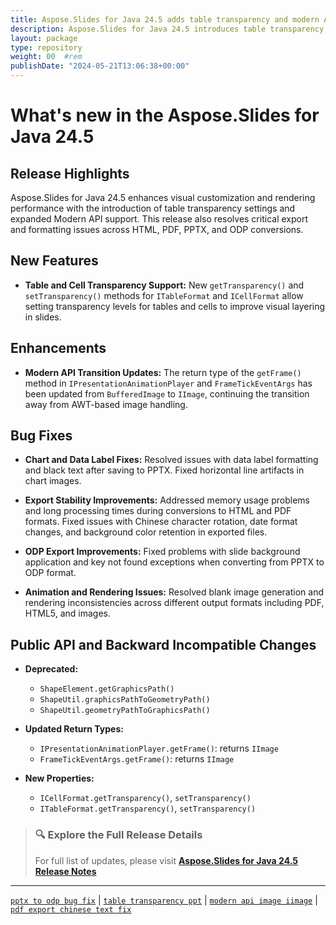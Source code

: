 ```yaml
---
title: Aspose.Slides for Java 24.5 adds table transparency and modern API
description: Aspose.Slides for Java 24.5 introduces table transparency, Modern API updates, and fixes PDF, ODP, and HTML export bugs for charts, data labels, and text.
layout: package
type: repository
weight: 00	#rem
publishDate: "2024-05-21T13:06:38+00:00"
---
```


# What's new in the Aspose.Slides for Java 24.5

## Release Highlights

Aspose.Slides for Java 24.5 enhances visual customization and rendering performance with the introduction of table transparency settings and expanded Modern API support. This release also resolves critical export and formatting issues across HTML, PDF, PPTX, and ODP conversions.

## New Features

- **Table and Cell Transparency Support:**
  New `getTransparency()` and `setTransparency()` methods for `ITableFormat` and `ICellFormat` allow setting transparency levels for tables and cells to improve visual layering in slides.

## Enhancements

- **Modern API Transition Updates:**
  The return type of the `getFrame()` method in `IPresentationAnimationPlayer` and `FrameTickEventArgs` has been updated from `BufferedImage` to `IImage`, continuing the transition away from AWT-based image handling.

## Bug Fixes

- **Chart and Data Label Fixes:**
  Resolved issues with data label formatting and black text after saving to PPTX. Fixed horizontal line artifacts in chart images.

- **Export Stability Improvements:**
  Addressed memory usage problems and long processing times during conversions to HTML and PDF formats. Fixed issues with Chinese character rotation, date format changes, and background color retention in exported files.

- **ODP Export Improvements:**
  Fixed problems with slide background application and key not found exceptions when converting from PPTX to ODP format.

- **Animation and Rendering Issues:**
  Resolved blank image generation and rendering inconsistencies across different output formats including PDF, HTML5, and images.

## Public API and Backward Incompatible Changes

- **Deprecated:**
  - `ShapeElement.getGraphicsPath()`
  - `ShapeUtil.graphicsPathToGeometryPath()`
  - `ShapeUtil.geometryPathToGraphicsPath()`

- **Updated Return Types:**
  - `IPresentationAnimationPlayer.getFrame()`: returns `IImage`
  - `FrameTickEventArgs.getFrame()`: returns `IImage`

- **New Properties:**
  - `ICellFormat.getTransparency()`, `setTransparency()`
  - `ITableFormat.getTransparency()`, `setTransparency()`

> ### 🔍 Explore the Full Release Details
>
> For full list of updates, please visit **[Aspose.Slides for Java 24.5 Release Notes](https://releases.aspose.com/slides/java/release-notes/2024/aspose-slides-for-java-24-5-release-notes/)**

---

[`pptx to odp bug fix`](https://search.aspose.com/q/pptx-to-odp-bug-fix.html) | [`table transparency ppt`](https://search.aspose.com/q/table-transparency-ppt.html) | [`modern api image iimage`](https://search.aspose.com/q/modern-api-image-iimage.html) | [`pdf export chinese text fix`](https://search.aspose.com/q/pdf-export-chinese-text-fix.html)
